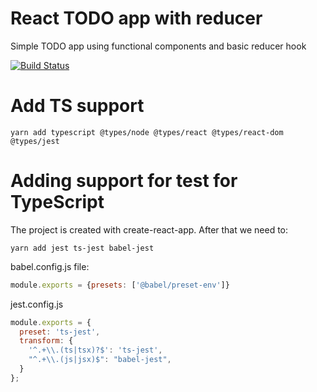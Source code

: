 # React TODO app with reducer
Simple TODO app using functional components and basic reducer hook

[![Build Status](https://app.travis-ci.com/pxai/02-react-todo-reducer-ts.svg?branch=master)](https://app.travis-ci.com/pxai/02-react-todo-reducer-ts)

# Add TS support
```shell
yarn add typescript @types/node @types/react @types/react-dom @types/jest
```

# Adding support for test for TypeScript
The project is created with create-react-app.
After that we need to:

```shell
yarn add jest ts-jest babel-jest
```

babel.config.js file:
```JavaScript
module.exports = {presets: ['@babel/preset-env']}
```

jest.config.js
```JavaScript
module.exports = {
  preset: 'ts-jest',
  transform: {
    '^.+\\.(ts|tsx)?$': 'ts-jest',
    "^.+\\.(js|jsx)$": "babel-jest",
  }
};
```